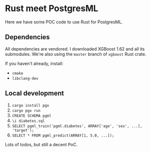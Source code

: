 # Rust meet PostgresML

Here we have some POC code to use Rust for PostgresML.

## Dependencies

All dependencies are vendored. I downloaded XGBoost 1.62 and all its submodules. We're also using the `master` branch of `xgboost` Rust crate.

If you haven't already, install:

- `cmake`
- `libclang-dev`

## Local development

1. `cargo install pgx`
2. `cargo pgx run`
3. `CREATE SCHEMA pgml`
4. `\i diabetes.sql`
5. `SELECT pgml_train('pgml.diabetes', ARRAY['age', 'sex', ...], 'target');`
6. `SELECT * FROM pgml_predict(ARRAY[1, 5.0, ...]);`

Lots of todos, but still a decent PoC.
